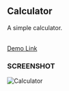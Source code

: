 ## Calculator
A simple calculator.<br><br>

<a href="https://jo-erl.github.io/Calculator/">Demo Link</a><br>
### SCREENSHOT
![Calculator](https://github.com/user-attachments/assets/f72cd944-0d8e-47e5-8588-f8616ccafcc0)
